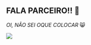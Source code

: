 ## FALA PARCEIRO!! 🍒

_OI, NÂO SEI OQUE COLOCAR_ 😸

![](https://tenor.com/pt-BR/view/cat-kissing-mwah-cat-kissing-camera-gif-7465977276081568772)
